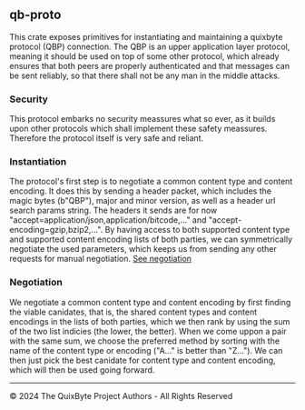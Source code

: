 ## qb-proto

This crate exposes primitives for instantiating and
maintaining a quixbyte protocol (QBP) connection. The QBP
is an upper application layer protocol, meaning it should be
used on top of some other protocol, which already ensures
that both peers are properly authenticated and that messages
can be sent reliably, so that there shall not be any man in
the middle attacks.

### Security

This protocol embarks no security meassures what so ever, as
it builds upon other protocols which shall implement these
safety meassures. Therefore the protocol itself is very safe
and reliant.

### Instantiation

The protocol's first step is to negotiate a common content type
and content encoding. It does this by sending a header packet,
which includes the magic bytes (b"QBP"), major and minor version,
as well as a header url search params string. The headers it sends
are for now "accept=application/json,application/bitcode,..." and
"accept-encoding=gzip,bzip2,...". By having access to both supported
content type and supported content encoding lists of both parties, we
can symmetrically negotiate the used parameters, which keeps us from
sending any other requests for manual negotiation. [See negotiation](#negotiation)

### Negotiation

We negotiate a common content type and content encoding by first finding
the viable canidates, that is, the shared content types and content encodings
in the lists of both parties, which we then rank by using the sum of the two
list indicies (the lower, the better). When we come uppon a pair with the same
sum, we choose the preferred method by sorting with the name of the content type or
encoding ("A..." is better than "Z..."). We can then just pick the best canidate
for content type and content encoding, which will then be used going forward.

----

&copy; 2024 The QuixByte Project Authors - All Rights Reserved
